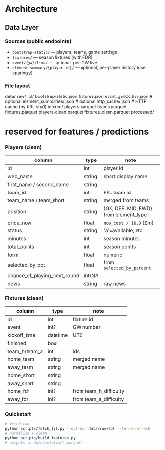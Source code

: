 # Architecture

## Data Layer

### Sources (public endpoints)
- `bootstrap-static/` — players, teams, game settings
- `fixtures/` — season fixtures (with FDR)
- `event/{gw}/live/` — optional, per-GW live
- `element-summary/{player_id}/` — optional, per-player history (use sparingly)

### File layout
data/
raw/
fpl/
bootstrap-static.json
fixtures.json
event_gwXX_live.json         # optional
element_summaries/.json     # optional
http_cache/.json              # HTTP cache (by URL sha1)
interim/
players.parquet
teams.parquet
fixtures.parquet
players_clean.parquet
fixtures_clean.parquet
processed/
# reserved for features / predictions
### Players (clean)
| column                         | type     | note                                   |
|-------------------------------|----------|----------------------------------------|
| id                            | int      | player id                              |
| web_name                      | string   | short display name                     |
| first_name / second_name      | string   |                                        |
| team_id                       | int      | FPL team id                            |
| team_name / team_short        | string   | merged from teams                      |
| position                      | string   | {GK, DEF, MID, FWD} from element_type  |
| price_now                     | float    | `now_cost / 10.0` (£m)                 |
| status                        | string   | 'a'=available, etc.                    |
| minutes                       | int      | season minutes                         |
| total_points                  | int      | season points                          |
| form                          | float    | numeric                                 |
| selected_by_pct               | float    | from `selected_by_percent`              |
| chance_of_playing_next_round  | int/NA   |                                        |
| news                          | string   | raw news                               |

### Fixtures (clean)
| column       | type      | note                         |
|--------------|-----------|------------------------------|
| id           | int       | fixture id                   |
| event        | int?      | GW number                    |
| kickoff_time | datetime  | UTC                          |
| finished     | bool      |                              |
| team_h/team_a| int       | ids                          |
| home_team    | string    | merged name                  |
| away_team    | string    | merged name                  |
| home_short   | string    |                              |
| away_short   | string    |                              |
| home_fdr     | int?      | from team_h_difficulty       |
| away_fdr     | int?      | from team_a_difficulty       |

### Quickstart
```bash
# fetch raw
python scripts/fetch_fpl.py --out-dir data/raw/fpl --force-refresh
# normalize + clean
python scripts/build_features.py
# outputs in data/interim/*.parquet

